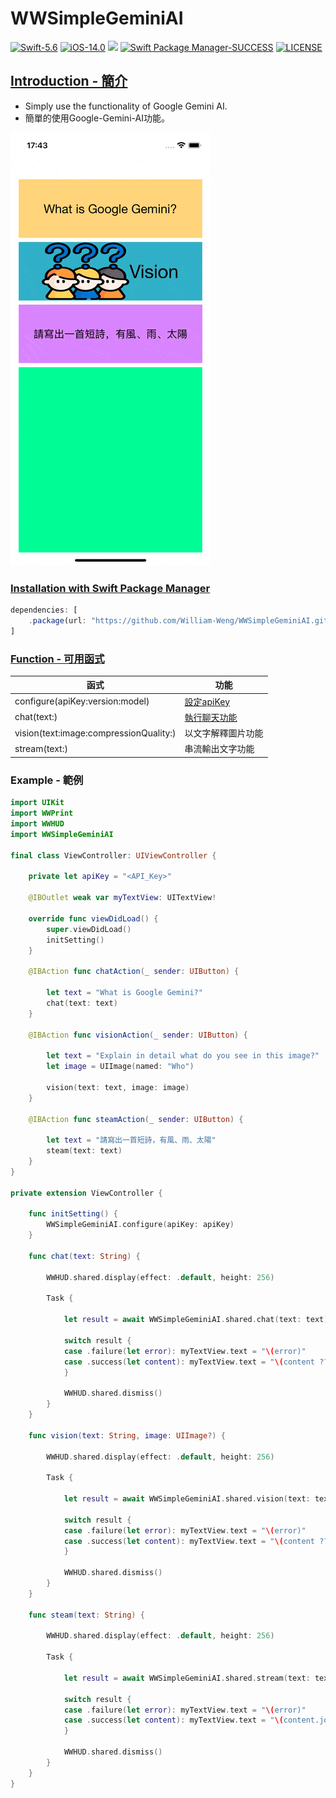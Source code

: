 # WWSimpleGeminiAI
[![Swift-5.6](https://img.shields.io/badge/Swift-5.6-orange.svg?style=flat)](https://developer.apple.com/swift/) [![iOS-14.0](https://img.shields.io/badge/iOS-14.0-pink.svg?style=flat)](https://developer.apple.com/swift/) ![](https://img.shields.io/github/v/tag/William-Weng/WWSimpleGeminiAI) [![Swift Package Manager-SUCCESS](https://img.shields.io/badge/Swift_Package_Manager-SUCCESS-blue.svg?style=flat)](https://developer.apple.com/swift/) [![LICENSE](https://img.shields.io/badge/LICENSE-MIT-yellow.svg?style=flat)](https://developer.apple.com/swift/)

## [Introduction - 簡介](https://swiftpackageindex.com/William-Weng)
- Simply use the functionality of Google Gemini AI.
- 簡單的使用Google-Gemini-AI功能。

![](./Example.gif)

### [Installation with Swift Package Manager](https://medium.com/彼得潘的-swift-ios-app-開發問題解答集/使用-spm-安裝第三方套件-xcode-11-新功能-2c4ffcf85b4b)
```js
dependencies: [
    .package(url: "https://github.com/William-Weng/WWSimpleGeminiAI.git", .upToNextMajor(from: "0.2.2"))
]
```

### [Function - 可用函式](https://cloud.google.com/generative-ai-studio)
|函式|功能|
|-|-|
|configure(apiKey:version:model)|[設定apiKey](https://blog.jiatool.com/posts/gemini_api/)|
|chat(text:)|[執行聊天功能](https://ai.google.dev/tutorials/rest_quickstart)|
|vision(text:image:compressionQuality:)|以文字解釋圖片功能|
|stream(text:)|串流輸出文字功能|

### Example - 範例
```swift
import UIKit
import WWPrint
import WWHUD
import WWSimpleGeminiAI

final class ViewController: UIViewController {

    private let apiKey = "<API_Key>"
    
    @IBOutlet weak var myTextView: UITextView!
    
    override func viewDidLoad() {
        super.viewDidLoad()
        initSetting()
    }
    
    @IBAction func chatAction(_ sender: UIButton) {
        
        let text = "What is Google Gemini?"
        chat(text: text)
    }
    
    @IBAction func visionAction(_ sender: UIButton) {
        
        let text = "Explain in detail what do you see in this image?"
        let image = UIImage(named: "Who")
        
        vision(text: text, image: image)
    }
    
    @IBAction func steamAction(_ sender: UIButton) {
        
        let text = "請寫出一首短詩，有風、雨、太陽"
        steam(text: text)
    }
}

private extension ViewController {
    
    func initSetting() {
        WWSimpleGeminiAI.configure(apiKey: apiKey)
    }
    
    func chat(text: String) {
        
        WWHUD.shared.display(effect: .default, height: 256)
        
        Task {
            
            let result = await WWSimpleGeminiAI.shared.chat(text: text)
            
            switch result {
            case .failure(let error): myTextView.text = "\(error)"
            case .success(let content): myTextView.text = "\(content ?? "")"
            }
            
            WWHUD.shared.dismiss()
        }
    }
    
    func vision(text: String, image: UIImage?) {
        
        WWHUD.shared.display(effect: .default, height: 256)

        Task {
            
            let result = await WWSimpleGeminiAI.shared.vision(text: text, image: image)
            
            switch result {
            case .failure(let error): myTextView.text = "\(error)"
            case .success(let content): myTextView.text = "\(content ?? "")"
            }
            
            WWHUD.shared.dismiss()
        }
    }
    
    func steam(text: String) {
        
        WWHUD.shared.display(effect: .default, height: 256)

        Task {
            
            let result = await WWSimpleGeminiAI.shared.stream(text: text)
            
            switch result {
            case .failure(let error): myTextView.text = "\(error)"
            case .success(let content): myTextView.text = "\(content.joined())"
            }
            
            WWHUD.shared.dismiss()
        }
    }
}
```
